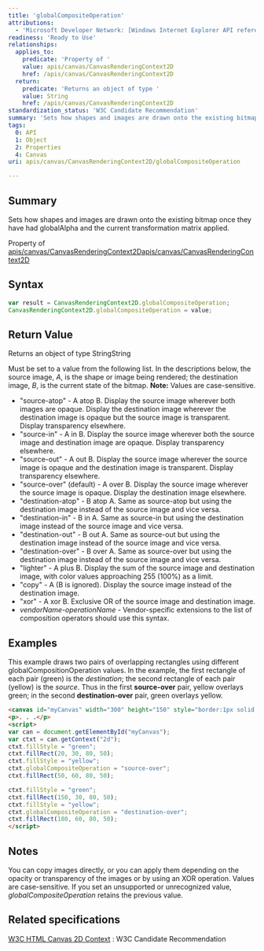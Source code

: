 ```yaml
---
title: 'globalCompositeOperation'
attributions:
  - 'Microsoft Developer Network: [Windows Internet Explorer API reference Article](http://msdn.microsoft.com/en-us/library/ie/hh828809%28v=vs.85%29.aspx)'
readiness: 'Ready to Use'
relationships:
  applies_to:
    predicate: 'Property of '
    value: apis/canvas/CanvasRenderingContext2D
    href: /apis/canvas/CanvasRenderingContext2D
  return:
    predicate: 'Returns an object of type '
    value: String
    href: /apis/canvas/CanvasRenderingContext2D
standardization_status: 'W3C Candidate Recommendation'
summary: 'Sets how shapes and images are drawn onto the existing bitmap once they have had globalAlpha and the current transformation matrix applied.'
tags:
  0: API
  1: Object
  2: Properties
  4: Canvas
uri: apis/canvas/CanvasRenderingContext2D/globalCompositeOperation

---
```

## Summary

Sets how shapes and images are drawn onto the existing bitmap once they have had globalAlpha and the current transformation matrix applied.

Property of [apis/canvas/CanvasRenderingContext2D](/apis/canvas/CanvasRenderingContext2D)[apis/canvas/CanvasRenderingContext2D](/apis/canvas/CanvasRenderingContext2D)

## Syntax

``` js
var result = CanvasRenderingContext2D.globalCompositeOperation;
CanvasRenderingContext2D.globalCompositeOperation = value;
```

## Return Value

Returns an object of type StringString

Must be set to a value from the following list. In the descriptions below, the source image, *A*, is the shape or image being rendered; the destination image, *B*, is the current state of the bitmap. **Note:** Values are case-sensitive.

-   "source-atop" - A atop B. Display the source image wherever both images are opaque. Display the destination image wherever the destination image is opaque but the source image is transparent. Display transparency elsewhere.
-   "source-in" - A in B. Display the source image wherever both the source image and destination image are opaque. Display transparency elsewhere.
-   "source-out" - A out B. Display the source image wherever the source image is opaque and the destination image is transparent. Display transparency elsewhere.
-   "source-over" (default) - A over B. Display the source image wherever the source image is opaque. Display the destination image elsewhere.
-   "destination-atop" - B atop A. Same as source-atop but using the destination image instead of the source image and vice versa.
-   "destination-in" - B in A. Same as source-in but using the destination image instead of the source image and vice versa.
-   "destination-out" - B out A. Same as source-out but using the destination image instead of the source image and vice versa.
-   "destination-over" - B over A. Same as source-over but using the destination image instead of the source image and vice versa.
-   "lighter" - A plus B. Display the sum of the source image and destination image, with color values approaching 255 (100%) as a limit.
-   "copy" - A (B is ignored). Display the source image instead of the destination image.
-   "xor" - A xor B. Exclusive OR of the source image and destination image.
-   *vendorName-operationName* - Vendor-specific extensions to the list of composition operators should use this syntax.

## Examples

This example draws two pairs of overlapping rectangles using different globalCompositionOperation values. In the example, the first rectangle of each pair (green) is the *destination*; the second rectangle of each pair (yellow) is the *source*. Thus in the first **source-over** pair, yellow overlays green; in the second **destination-over** pair, green overlays yellow.

``` html
<canvas id="myCanvas" width="300" height="150" style="border:1px solid blue;"></canvas>
<p>. . .</p>
<script>
var can = document.getElementById("myCanvas");
var ctxt = can.getContext("2d");
ctxt.fillStyle = "green";
ctxt.fillRect(20, 30, 80, 50);
ctxt.fillStyle = "yellow";
ctxt.globalCompositeOperation = "source-over";
ctxt.fillRect(50, 60, 80, 50);

ctxt.fillStyle = "green";
ctxt.fillRect(150, 30, 80, 50);
ctxt.fillStyle = "yellow";
ctxt.globalCompositeOperation = "destination-over";
ctxt.fillRect(180, 60, 80, 50);
</script>
```

## Notes

You can copy images directly, or you can apply them depending on the opacity or transparency of the images or by using an XOR operation. Values are case-sensitive. If you set an unsupported or unrecognized value, *globalCompositeOperation* retains the previous value.

## Related specifications

[W3C HTML Canvas 2D Context](http://www.w3.org/TR/2dcontext/)
:   W3C Candidate Recommendation
